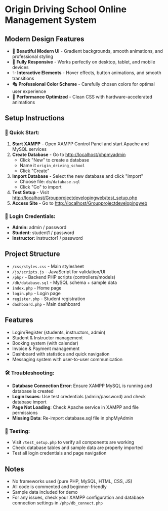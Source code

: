 # Origin Driving School Online Management System

## Modern Design Features
- 🎨 **Beautiful Modern UI** - Gradient backgrounds, smooth animations, and professional styling
- 📱 **Fully Responsive** - Works perfectly on desktop, tablet, and mobile devices  
- ✨ **Interactive Elements** - Hover effects, button animations, and smooth transitions
- 🎭 **Professional Color Scheme** - Carefully chosen colors for optimal user experience
- 🚀 **Performance Optimized** - Clean CSS with hardware-accelerated animations

## Setup Instructions

### 🚀 Quick Start:
1. **Start XAMPP** - Open XAMPP Control Panel and start Apache and MySQL services
2. **Create Database** - Go to [http://localhost/phpmyadmin](http://localhost/phpmyadmin)
   - Click "New" to create a database
   - Name it `origin_driving_school`
   - Click "Create"
3. **Import Database** - Select the new database and click "Import"
   - Choose file: `db/database.sql`
   - Click "Go" to import
4. **Test Setup** - Visit [http://localhost/Groupprojectdevelopingweb/test_setup.php](http://localhost/Groupprojectdevelopingweb/test_setup.php)
5. **Access Site** - Go to [http://localhost/Groupprojectdevelopingweb](http://localhost/Groupprojectdevelopingweb)

### 🔑 Login Credentials:
   - **Admin:** admin / password
   - **Student:** student1 / password  
   - **Instructor:** instructor1 / password

## Project Structure
- `/css/styles.css` - Main stylesheet
- `/js/scripts.js` - JavaScript for validation/UI
- `/php/` - Backend PHP scripts (controllers/models)
- `/db/database.sql` - MySQL schema + sample data
- `index.php` - Home page
- `login.php` - Login page
- `register.php` - Student registration
- `dashboard.php` - Main dashboard

## Features
- Login/Register (students, instructors, admin)
- Student & Instructor management
- Booking system (with calendar)
- Invoice & Payment management
- Dashboard with statistics and quick navigation
- Messaging system with user-to-user communication

### 🛠️ Troubleshooting:
- **Database Connection Error**: Ensure XAMPP MySQL is running and database is created
- **Login Issues**: Use test credentials (admin/password) and check database import
- **Page Not Loading**: Check Apache service in XAMPP and file permissions
- **Missing Data**: Re-import database.sql file in phpMyAdmin

### 🧪 Testing:
- Visit `/test_setup.php` to verify all components are working
- Check database tables and sample data are properly imported
- Test all login credentials and page navigation

## Notes
- No frameworks used (pure PHP, MySQL, HTML, CSS, JS)
- All code is commented and beginner-friendly
- Sample data included for demo
- For any issues, check your XAMPP configuration and database connection settings in `/php/db_connect.php`
